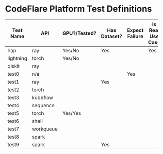 # CodeFlare Platform Test Definitions

| Test Name | API      | GPU?/Tested? | Has Dataset? | Expect Failure | Is Real Use Case |
|-----------|----------|--------------|--------------|----------------|-------------------
| hap       | ray      |    Yes/No    |     Yes      |                |       Yes        |
| lightning | torch    |    Yes/No    |              |                |                  |
| qiskit    | ray      |              |              |                |                  |
| test0     | n/a      |              |              |      Yes       |                  |
| test1     | ray      |              |     Yes      |                |                  |
| test2     | torch    |              |              |                |                  |
| test3     | kubeflow |              |              |                |                  |
| test4     | sequence |              |              |                |                  |
| test5     | torch    |    Yes/Yes   |              |                |                  |
| test6     | shell    |              |              |                |                  |
| test7     | workqueue|              |              |                |                  |
| test8     | spark    |              |              |                |                  |
| test9     | spark    |              |     Yes      |                |                  |
